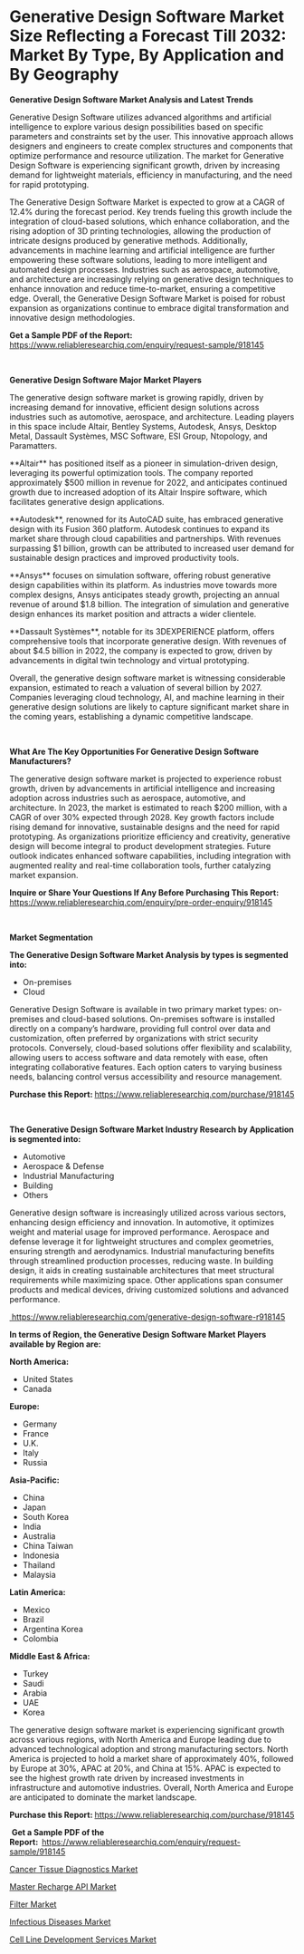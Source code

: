 <p><h1>Generative Design Software Market Size Reflecting a Forecast Till 2032: Market By Type, By Application and By Geography</h1></p><p><strong>Generative Design Software Market Analysis and Latest Trends</strong></p>
<p><p>Generative Design Software utilizes advanced algorithms and artificial intelligence to explore various design possibilities based on specific parameters and constraints set by the user. This innovative approach allows designers and engineers to create complex structures and components that optimize performance and resource utilization. The market for Generative Design Software is experiencing significant growth, driven by increasing demand for lightweight materials, efficiency in manufacturing, and the need for rapid prototyping.</p><p>The Generative Design Software Market is expected to grow at a CAGR of 12.4% during the forecast period. Key trends fueling this growth include the integration of cloud-based solutions, which enhance collaboration, and the rising adoption of 3D printing technologies, allowing the production of intricate designs produced by generative methods. Additionally, advancements in machine learning and artificial intelligence are further empowering these software solutions, leading to more intelligent and automated design processes. Industries such as aerospace, automotive, and architecture are increasingly relying on generative design techniques to enhance innovation and reduce time-to-market, ensuring a competitive edge. Overall, the Generative Design Software Market is poised for robust expansion as organizations continue to embrace digital transformation and innovative design methodologies.</p></p>
<p><strong>Get a Sample PDF of the Report:&nbsp;</strong> <a href="https://www.reliableresearchiq.com/enquiry/request-sample/918145?utm_campaign=1159&utm_medium=2&utm_source=Github&utm_content=ia&utm_term=06032025&utm_id=generative-design-software">https://www.reliableresearchiq.com/enquiry/request-sample/918145</a></p>
<p>&nbsp;</p>
<p><strong>Generative Design Software Major Market Players</strong></p>
<p><p>The generative design software market is growing rapidly, driven by increasing demand for innovative, efficient design solutions across industries such as automotive, aerospace, and architecture. Leading players in this space include Altair, Bentley Systems, Autodesk, Ansys, Desktop Metal, Dassault Systèmes, MSC Software, ESI Group, Ntopology, and Paramatters.</p><p>**Altair** has positioned itself as a pioneer in simulation-driven design, leveraging its powerful optimization tools. The company reported approximately $500 million in revenue for 2022, and anticipates continued growth due to increased adoption of its Altair Inspire software, which facilitates generative design applications.</p><p>**Autodesk**, renowned for its AutoCAD suite, has embraced generative design with its Fusion 360 platform. Autodesk continues to expand its market share through cloud capabilities and partnerships. With revenues surpassing $1 billion, growth can be attributed to increased user demand for sustainable design practices and improved productivity tools.</p><p>**Ansys** focuses on simulation software, offering robust generative design capabilities within its platform. As industries move towards more complex designs, Ansys anticipates steady growth, projecting an annual revenue of around $1.8 billion. The integration of simulation and generative design enhances its market position and attracts a wider clientele.</p><p>**Dassault Systèmes**, notable for its 3DEXPERIENCE platform, offers comprehensive tools that incorporate generative design. With revenues of about $4.5 billion in 2022, the company is expected to grow, driven by advancements in digital twin technology and virtual prototyping.</p><p>Overall, the generative design software market is witnessing considerable expansion, estimated to reach a valuation of several billion by 2027. Companies leveraging cloud technology, AI, and machine learning in their generative design solutions are likely to capture significant market share in the coming years, establishing a dynamic competitive landscape.</p></p>
<p>&nbsp;</p>
<p><strong>What Are The Key Opportunities For Generative Design Software Manufacturers?</strong></p>
<p><p>The generative design software market is projected to experience robust growth, driven by advancements in artificial intelligence and increasing adoption across industries such as aerospace, automotive, and architecture. In 2023, the market is estimated to reach $200 million, with a CAGR of over 30% expected through 2028. Key growth factors include rising demand for innovative, sustainable designs and the need for rapid prototyping. As organizations prioritize efficiency and creativity, generative design will become integral to product development strategies. Future outlook indicates enhanced software capabilities, including integration with augmented reality and real-time collaboration tools, further catalyzing market expansion.</p></p>
<p><strong>Inquire or Share Your Questions If Any Before Purchasing This Report:</strong> <a href="https://www.reliableresearchiq.com/enquiry/pre-order-enquiry/918145?utm_campaign=1159&utm_medium=2&utm_source=Github&utm_content=ia&utm_term=06032025&utm_id=generative-design-software">https://www.reliableresearchiq.com/enquiry/pre-order-enquiry/918145</a></p>
<p>&nbsp;</p>
<p><strong>Market Segmentation</strong></p>
<p><strong>The Generative Design Software Market Analysis by types is segmented into:</strong></p>
<p><ul><li>On-premises</li><li>Cloud</li></ul></p>
<p><p>Generative Design Software is available in two primary market types: on-premises and cloud-based solutions. On-premises software is installed directly on a company’s hardware, providing full control over data and customization, often preferred by organizations with strict security protocols. Conversely, cloud-based solutions offer flexibility and scalability, allowing users to access software and data remotely with ease, often integrating collaborative features. Each option caters to varying business needs, balancing control versus accessibility and resource management.</p></p>
<p><strong>Purchase this Report:&nbsp;</strong><a href="https://www.reliableresearchiq.com/purchase/918145?utm_campaign=1159&utm_medium=2&utm_source=Github&utm_content=ia&utm_term=06032025&utm_id=generative-design-software">https://www.reliableresearchiq.com/purchase/918145</a></p>
<p>&nbsp;</p>
<p><strong>The Generative Design Software Market Industry Research by Application is segmented into:</strong></p>
<p><ul><li>Automotive</li><li>Aerospace & Defense</li><li>Industrial Manufacturing</li><li>Building</li><li>Others</li></ul></p>
<p><p>Generative design software is increasingly utilized across various sectors, enhancing design efficiency and innovation. In automotive, it optimizes weight and material usage for improved performance. Aerospace and defense leverage it for lightweight structures and complex geometries, ensuring strength and aerodynamics. Industrial manufacturing benefits through streamlined production processes, reducing waste. In building design, it aids in creating sustainable architectures that meet structural requirements while maximizing space. Other applications span consumer products and medical devices, driving customized solutions and advanced performance.</p></p>
<p><a href="https://www.reliableresearchiq.com/generative-design-software-r918145?utm_campaign=1159&utm_medium=2&utm_source=Github&utm_content=ia&utm_term=06032025&utm_id=generative-design-software">&nbsp;https://www.reliableresearchiq.com/generative-design-software-r918145</a></p>
<p><strong>In terms of Region, the Generative Design Software Market Players available by Region are:</strong></p>
<p>
    <p> <strong> North America: </strong>
        <ul>
            <li>United States</li>
            <li>Canada</li>
        </ul>
        </p> 
    <p> <strong> Europe: </strong>
        <ul>
            <li>Germany</li>
            <li>France</li>
            <li>U.K.</li>
            <li>Italy</li>
            <li>Russia</li>
        </ul>
        </p> 
    <p> <strong> Asia-Pacific: </strong>
        <ul>
            <li>China</li>
            <li>Japan</li>
            <li>South Korea</li>
            <li>India</li>
            <li>Australia</li>
            <li>China Taiwan</li>
            <li>Indonesia</li>
            <li>Thailand</li>
            <li>Malaysia</li>
        </ul>
        </p> 
    <p> <strong> Latin America: </strong>
        <ul>
            <li>Mexico</li>
            <li>Brazil</li>
            <li>Argentina Korea</li>
            <li>Colombia</li>
        </ul>
        </p> 
    <p> <strong> Middle East & Africa: </strong>
        <ul>
            <li>Turkey</li>
            <li>Saudi</li>
            <li>Arabia</li>
            <li>UAE</li>
            <li>Korea</li>
        </ul>
    </p>
    </p>
<p><p>The generative design software market is experiencing significant growth across various regions, with North America and Europe leading due to advanced technological adoption and strong manufacturing sectors. North America is projected to hold a market share of approximately 40%, followed by Europe at 30%, APAC at 20%, and China at 15%. APAC is expected to see the highest growth rate driven by increased investments in infrastructure and automotive industries. Overall, North America and Europe are anticipated to dominate the market landscape.</p></p>
<p><strong>Purchase this Report: </strong><a href="https://www.reliableresearchiq.com/purchase/918145?utm_campaign=1159&utm_medium=2&utm_source=Github&utm_content=ia&utm_term=06032025&utm_id=generative-design-software">https://www.reliableresearchiq.com/purchase/918145</a></p>
<p>&nbsp;<strong>Get a Sample PDF of the Report:&nbsp;&nbsp;</strong><a href="https://www.reliableresearchiq.com/enquiry/request-sample/918145?utm_campaign=1159&utm_medium=2&utm_source=Github&utm_content=ia&utm_term=06032025&utm_id=generative-design-software">https://www.reliableresearchiq.com/enquiry/request-sample/918145</a></p>
<p><strong></strong></p>
<p><p><a href="https://github.com/bettysbozer/Market-Research-Report-List-1/blob/main/cancer-tissue-diagnostics-market.md?utm_campaign=1159&utm_medium=2&utm_source=Github&utm_content=ia&utm_term=06032025&utm_id=generative-design-software">Cancer Tissue Diagnostics Market</a></p><p><a href="https://github.com/yosenadhler/Market-Research-Report-List-1/blob/main/master-recharge-api-market.md?utm_campaign=1159&utm_medium=2&utm_source=Github&utm_content=ia&utm_term=06032025&utm_id=generative-design-software">Master Recharge API Market</a></p><p><a href="https://github.com/safurdorthu8/Market-Research-Report-List-1/blob/main/filter-market.md?utm_campaign=1159&utm_medium=2&utm_source=Github&utm_content=ia&utm_term=06032025&utm_id=generative-design-software">Filter Market</a></p><p><a href="https://github.com/achilekirwan/Market-Research-Report-List-1/blob/main/infectious-diseases-market.md?utm_campaign=1159&utm_medium=2&utm_source=Github&utm_content=ia&utm_term=06032025&utm_id=generative-design-software">Infectious Diseases Market</a></p><p><a href="https://github.com/roceljiabur/Market-Research-Report-List-1/blob/main/cell-line-development-services-market.md?utm_campaign=1159&utm_medium=2&utm_source=Github&utm_content=ia&utm_term=06032025&utm_id=generative-design-software">Cell Line Development Services Market</a></p></p>